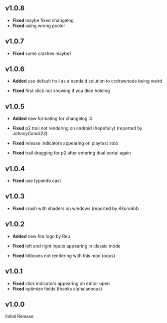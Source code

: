 ## v1.0.8
- **Fixed** maybe fixed changelog
- **Fixed** using wrong pcolor

## v1.0.7
- **Fixed** some crashes maybe?

## v1.0.6
- **Added** use default trail as a bandaid solution to ccdrawnode being weird

- **Fixed** first click not showing if you died holding

## v1.0.5
- **Added** new formating for changelog :3

- **Fixed** p2 trail not rendering on android (hopefully) (reported by *JohnnyCena123*)
- **Fixed** release indicators appearing on playtest stop
- **Fixed** trail dragging for p2 after entering dual portal again

## v1.0.4
- **Fixed** use typeinfo cast

## v1.0.3
- **Fixed** crash with shaders on windows (reported by *Akurio64*)

## v1.0.2
- **Added** new fire logo by Reu

- **Fixed** left and right inputs appearing in classic mode
- **Fixed** hitboxes not rendering with this mod (oops)

## v1.0.1
- **Fixed** click indicators appearing on editor open
- **Fixed** optimize fields (thanks alphalaneous)

## v1.0.0
Initial Release
